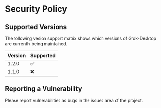 # Security Policy

## Supported Versions

The following vesion support matrix shows which versions of Grok-Desktop are currently being maintained.

| Version | Supported          |
| ------- | ------------------ |
| 1.2.0   | :white_check_mark: |
| 1.1.0   | :x:                |

## Reporting a Vulnerability

Please report vulnerabilities as bugs in the issues area of the project.
